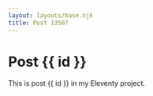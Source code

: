```yaml
---
layout: layouts/base.njk
title: Post 13507
---
```


# Post {{ id }}

This is post {{ id }} in my Eleventy project.
